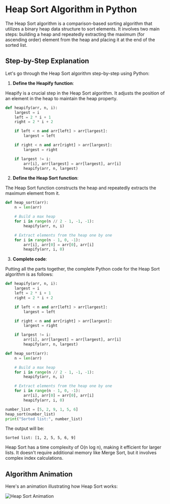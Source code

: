 # Heap Sort Algorithm in Python

The Heap Sort algorithm is a comparison-based sorting algorithm that utilizes a binary heap data structure to sort elements. It involves two main steps: building a heap and repeatedly extracting the maximum (for ascending order) element from the heap and placing it at the end of the sorted list.

## Step-by-Step Explanation

Let's go through the Heap Sort algorithm step-by-step using Python:

1. **Define the Heapify function**:

Heapify is a crucial step in the Heap Sort algorithm. It adjusts the position of an element in the heap to maintain the heap property.

```python
def heapify(arr, n, i):
    largest = i
    left = 2 * i + 1
    right = 2 * i + 2

    if left < n and arr[left] > arr[largest]:
        largest = left

    if right < n and arr[right] > arr[largest]:
        largest = right

    if largest != i:
        arr[i], arr[largest] = arr[largest], arr[i]
        heapify(arr, n, largest)
```

2. **Define the Heap Sort function**:

The Heap Sort function constructs the heap and repeatedly extracts the maximum element from it.

```python
def heap_sort(arr):
    n = len(arr)

    # Build a max heap
    for i in range(n // 2 - 1, -1, -1):
        heapify(arr, n, i)

    # Extract elements from the heap one by one
    for i in range(n - 1, 0, -1):
        arr[i], arr[0] = arr[0], arr[i]
        heapify(arr, i, 0)
```

3. **Complete code**:

Putting all the parts together, the complete Python code for the Heap Sort algorithm is as follows:

```python
def heapify(arr, n, i):
    largest = i
    left = 2 * i + 1
    right = 2 * i + 2

    if left < n and arr[left] > arr[largest]:
        largest = left

    if right < n and arr[right] > arr[largest]:
        largest = right

    if largest != i:
        arr[i], arr[largest] = arr[largest], arr[i]
        heapify(arr, n, largest)

def heap_sort(arr):
    n = len(arr)

    # Build a max heap
    for i in range(n // 2 - 1, -1, -1):
        heapify(arr, n, i)

    # Extract elements from the heap one by one
    for i in range(n - 1, 0, -1):
        arr[i], arr[0] = arr[0], arr[i]
        heapify(arr, i, 0)

number_list = [5, 2, 9, 1, 5, 6]
heap_sort(number_list)
print("Sorted list:", number_list)
```

The output will be:

```
Sorted list: [1, 2, 5, 5, 6, 9]
```

Heap Sort has a time complexity of O(n log n), making it efficient for larger lists. It doesn't require additional memory like Merge Sort, but it involves complex index calculations.

## Algorithm Animation

Here's an animation illustrating how Heap Sort works:

![Heap Sort Animation](https://upload.wikimedia.org/wikipedia/commons/1/1b/Sorting_heapsort_anim.gif)
